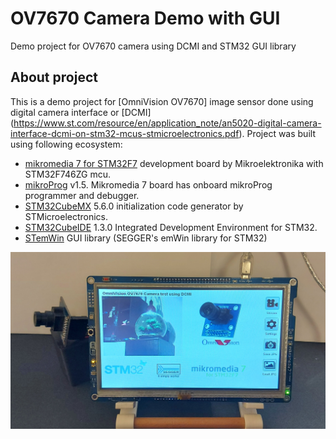 # OV7670 Camera Demo with GUI
 Demo project for OV7670 camera using DCMI and STM32 GUI library
## About project
This is a demo project for [OmniVision OV7670] image sensor done using digital camera interface or [DCMI] (https://www.st.com/resource/en/application_note/an5020-digital-camera-interface-dcmi-on-stm32-mcus-stmicroelectronics.pdf). Project was built using following ecosystem:

 - [mikromedia 7 for STM32F7](https://www.mikroe.com/mikromedia-7-stm32f7) development board by Mikroelektronika with STM32F746ZG mcu.
 - [mikroProg](https://www.mikroe.com/mikroprog-stm32) v1.5. Mikromedia 7 board has onboard mikroProg programmer and debugger.
 - [STM32CubeMX](https://www.st.com/en/development-tools/stm32cubemx.html?sc=stm32cubemx) 5.6.0 initialization code generator by STMicroelectronics.
 - [STM32CubeIDE](https://www.st.com/en/development-tools/stm32cubeide.html) 1.3.0 Integrated Development Environment for STM32.
 - [STemWin](https://www.st.com/en/embedded-software/stemwin.html) GUI library (SEGGER's emWin library for STM32)


<p align="center">
<img src="https://github.com/OptoLAB/OV7670-Camera-Demo-with-GUI/blob/main/img/photo.jpg" width="600"/>
</p>
